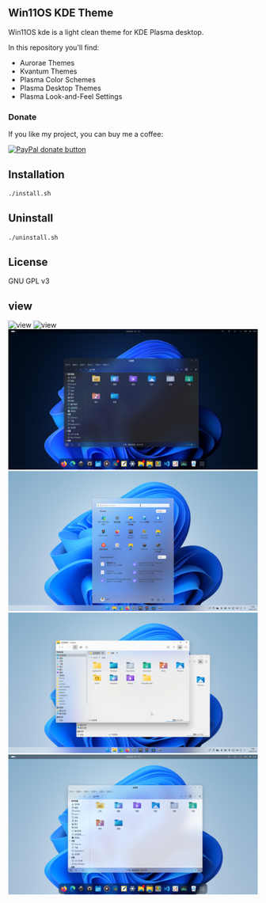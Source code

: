 ## Win11OS KDE Theme

Win11OS kde is a light clean theme for KDE Plasma desktop.

In this repository you'll find:

- Aurorae Themes
- Kvantum Themes
- Plasma Color Schemes
- Plasma Desktop Themes
- Plasma Look-and-Feel Settings

### Donate

If you like my project, you can buy me a coffee:

<span class="paypal"><a href="https://www.paypal.me/yeyushengfan258" title="Donate to this project using Paypal"><img src="https://www.paypalobjects.com/webstatic/mktg/Logo/pp-logo-100px.png" alt="PayPal donate button" /></a></span>

## Installation

```sh
./install.sh
```
## Uninstall

```sh
./uninstall.sh
```

## License

GNU GPL v3

## view
![view](View-1.png?raw=true)
![view](View-2.png?raw=true)
![view](View-3.png?raw=true)
![view](View-4.png?raw=true)
![view](View-5.png?raw=true)
![view](View-6.png?raw=true)


